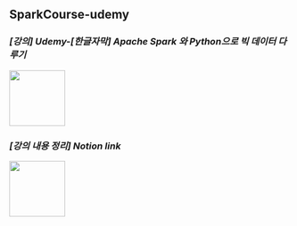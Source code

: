 ## SparkCourse-udemy ##
### ***[강의] Udemy-[한글자막] Apache Spark 와 Python으로 빅 데이터 다루기*** ###
[<img src="https://upload.wikimedia.org/wikipedia/commons/thumb/e/e3/Udemy_logo.svg/2560px-Udemy_logo.svg.png" width="100">](https://www.udemy.com/share/105wp83@8FISnyPWTmrsyWTA8Be2jrdnwhTLIRrXYSqlLYEW5AgYzWg0FVa3y-S5QYVOKTEJTg==/)

### ***[강의 내용 정리] Notion link*** ###
[<img src="https://www.cloudwards.net/wp-content/uploads/2021/02/Notion-logo.png" width="100">](https://seongchanko.notion.site/Spark-41ceb8df22674dbc8ae4850e4feee1d6)
